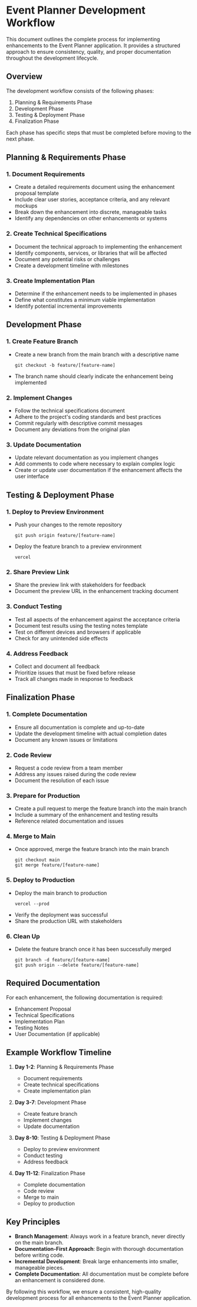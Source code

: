 # Event Planner Development Workflow

This document outlines the complete process for implementing enhancements to the Event Planner application. It provides a structured approach to ensure consistency, quality, and proper documentation throughout the development lifecycle.

## Overview

The development workflow consists of the following phases:

1. Planning & Requirements Phase
2. Development Phase
3. Testing & Deployment Phase
4. Finalization Phase

Each phase has specific steps that must be completed before moving to the next phase.

## Planning & Requirements Phase

### 1. Document Requirements

- Create a detailed requirements document using the enhancement proposal template
- Include clear user stories, acceptance criteria, and any relevant mockups
- Break down the enhancement into discrete, manageable tasks
- Identify any dependencies on other enhancements or systems

### 2. Create Technical Specifications

- Document the technical approach to implementing the enhancement
- Identify components, services, or libraries that will be affected
- Document any potential risks or challenges
- Create a development timeline with milestones

### 3. Create Implementation Plan

- Determine if the enhancement needs to be implemented in phases
- Define what constitutes a minimum viable implementation
- Identify potential incremental improvements

## Development Phase

### 1. Create Feature Branch

- Create a new branch from the main branch with a descriptive name
  ```
  git checkout -b feature/[feature-name]
  ```
- The branch name should clearly indicate the enhancement being implemented

### 2. Implement Changes

- Follow the technical specifications document
- Adhere to the project's coding standards and best practices
- Commit regularly with descriptive commit messages
- Document any deviations from the original plan

### 3. Update Documentation

- Update relevant documentation as you implement changes
- Add comments to code where necessary to explain complex logic
- Create or update user documentation if the enhancement affects the user interface

## Testing & Deployment Phase

### 1. Deploy to Preview Environment

- Push your changes to the remote repository
  ```
  git push origin feature/[feature-name]
  ```
- Deploy the feature branch to a preview environment
  ```
  vercel
  ```

### 2. Share Preview Link

- Share the preview link with stakeholders for feedback
- Document the preview URL in the enhancement tracking document

### 3. Conduct Testing

- Test all aspects of the enhancement against the acceptance criteria
- Document test results using the testing notes template
- Test on different devices and browsers if applicable
- Check for any unintended side effects

### 4. Address Feedback

- Collect and document all feedback
- Prioritize issues that must be fixed before release
- Track all changes made in response to feedback

## Finalization Phase

### 1. Complete Documentation

- Ensure all documentation is complete and up-to-date
- Update the development timeline with actual completion dates
- Document any known issues or limitations

### 2. Code Review

- Request a code review from a team member
- Address any issues raised during the code review
- Document the resolution of each issue

### 3. Prepare for Production

- Create a pull request to merge the feature branch into the main branch
- Include a summary of the enhancement and testing results
- Reference related documentation and issues

### 4. Merge to Main

- Once approved, merge the feature branch into the main branch
  ```
  git checkout main
  git merge feature/[feature-name]
  ```

### 5. Deploy to Production

- Deploy the main branch to production
  ```
  vercel --prod
  ```
- Verify the deployment was successful
- Share the production URL with stakeholders

### 6. Clean Up

- Delete the feature branch once it has been successfully merged
  ```
  git branch -d feature/[feature-name]
  git push origin --delete feature/[feature-name]
  ```

## Required Documentation

For each enhancement, the following documentation is required:

- Enhancement Proposal
- Technical Specifications
- Implementation Plan
- Testing Notes
- User Documentation (if applicable)

## Example Workflow Timeline

1. **Day 1-2**: Planning & Requirements Phase
   - Document requirements
   - Create technical specifications
   - Create implementation plan

2. **Day 3-7**: Development Phase
   - Create feature branch
   - Implement changes
   - Update documentation

3. **Day 8-10**: Testing & Deployment Phase
   - Deploy to preview environment
   - Conduct testing
   - Address feedback

4. **Day 11-12**: Finalization Phase
   - Complete documentation
   - Code review
   - Merge to main
   - Deploy to production

## Key Principles

- **Branch Management**: Always work in a feature branch, never directly on the main branch.
- **Documentation-First Approach**: Begin with thorough documentation before writing code.
- **Incremental Development**: Break large enhancements into smaller, manageable pieces.
- **Complete Documentation**: All documentation must be complete before an enhancement is considered done.

By following this workflow, we ensure a consistent, high-quality development process for all enhancements to the Event Planner application. 